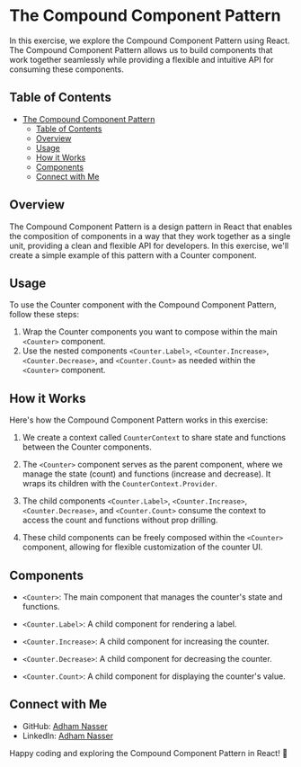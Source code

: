 # The Compound Component Pattern

In this exercise, we explore the Compound Component Pattern using React. The Compound Component Pattern allows us to build components that work together seamlessly while providing a flexible and intuitive API for consuming these components.

## Table of Contents

- [The Compound Component Pattern](#the-compound-component-pattern)
  - [Table of Contents](#table-of-contents)
  - [Overview](#overview)
  - [Usage](#usage)
  - [How it Works](#how-it-works)
  - [Components](#components)
  - [Connect with Me](#connect-with-me)

## Overview

The Compound Component Pattern is a design pattern in React that enables the composition of components in a way that they work together as a single unit, providing a clean and flexible API for developers. In this exercise, we'll create a simple example of this pattern with a Counter component.

## Usage

To use the Counter component with the Compound Component Pattern, follow these steps:

1. Wrap the Counter components you want to compose within the main `<Counter>` component.
2. Use the nested components `<Counter.Label>`, `<Counter.Increase>`, `<Counter.Decrease>`, and `<Counter.Count>` as needed within the `<Counter>` component.

## How it Works

Here's how the Compound Component Pattern works in this exercise:

1. We create a context called `CounterContext` to share state and functions between the Counter components.

2. The `<Counter>` component serves as the parent component, where we manage the state (count) and functions (increase and decrease). It wraps its children with the `CounterContext.Provider`.

3. The child components `<Counter.Label>`, `<Counter.Increase>`, `<Counter.Decrease>`, and `<Counter.Count>` consume the context to access the count and functions without prop drilling.

4. These child components can be freely composed within the `<Counter>` component, allowing for flexible customization of the counter UI.

## Components

- `<Counter>`: The main component that manages the counter's state and functions.

- `<Counter.Label>`: A child component for rendering a label.

- `<Counter.Increase>`: A child component for increasing the counter.

- `<Counter.Decrease>`: A child component for decreasing the counter.

- `<Counter.Count>`: A child component for displaying the counter's value.

## Connect with Me

- GitHub: [Adham Nasser](https://github.com/Adhamxiii)
- LinkedIn: [Adham Nasser](https://www.linkedin.com/in/adhamnasser/)

Happy coding and exploring the Compound Component Pattern in React! 🚀
